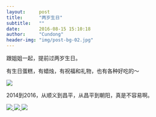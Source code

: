 ```yaml
---
layout:     post
title:      "两岁生日"
subtitle:   ""
date:       2016-08-15 15:10:18
author:     "Cundong"
header-img: "img/post-bg-02.jpg"
---
```


<p>
	跟姐姐一起，提前过两岁生日。
</p>

<p>
	有生日蛋糕，有蜡烛，有祝福和礼物，也有各种好吃的～
</p>

<a href="#">
    <img src="{{ site.baseurl }}/img/map_78.jpg">
</a>

<p>
	2014到2016，从顺义到昌平，从昌平到朝阳，真是不容易啊。
</p>

<a href="#">
    <img src="{{ site.baseurl }}/img/map_79.jpg">
</a>

<a href="#">
    <img src="{{ site.baseurl }}/img/map_77.jpg">
</a>

<a href="#">
    <img src="{{ site.baseurl }}/img/map_80.jpg">
</a>
